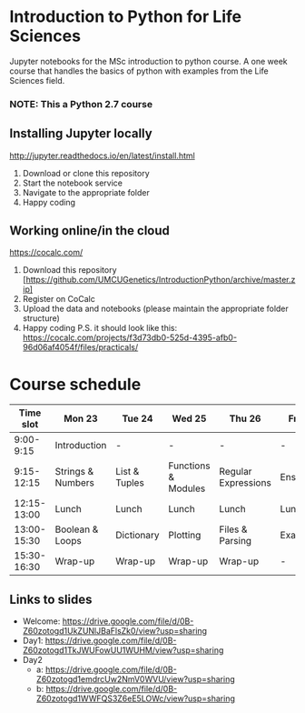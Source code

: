 # Introduction to Python for Life Sciences
Jupyter notebooks for the MSc introduction to python course.
A one week course that handles the basics of python with examples from the Life Sciences field.

### NOTE: This a Python 2.7 course

## Installing Jupyter locally
http://jupyter.readthedocs.io/en/latest/install.html
1. Download or clone this repository
2. Start the notebook service
3. Navigate to the appropriate folder
4. Happy coding

## Working online/in the cloud
https://cocalc.com/
1. Download this repository [https://github.com/UMCUGenetics/IntroductionPython/archive/master.zip]
2. Register on CoCalc
3. Upload the data and notebooks (please maintain the appropriate folder structure)
4. Happy coding
P.S. it should look like this: https://cocalc.com/projects/f3d73db0-525d-4395-afb0-96d06af4054f/files/practicals/

# Course schedule
| Time slot   | Mon 23 | Tue 24 | Wed 25 | Thu 26 | Fri 27 |
| --- | --- | --- | --- | --- | --- |
| 9:00-9:15   | Introduction | - | - | - | - |
| 9:15-12:15  | Strings & Numbers | List & Tuples | Functions & Modules | Regular Expressions | Ensemble |
| 12:15-13:00 | Lunch | Lunch | Lunch | Lunch | Lunch |
| 13:00-15:30 | Boolean & Loops | Dictionary | Plotting | Files & Parsing | Exam |
| 15:30-16:30 | Wrap-up | Wrap-up | Wrap-up | Wrap-up | - | 

## Links to slides
* Welcome: https://drive.google.com/file/d/0B-Z60zotogd1UkZUNlJBaFlsZk0/view?usp=sharing
* Day1: https://drive.google.com/file/d/0B-Z60zotogd1TkJWUFowUU1WUHM/view?usp=sharing
* Day2 
  * a: https://drive.google.com/file/d/0B-Z60zotogd1emdrcUw2NmV0WVU/view?usp=sharing
  * b: https://drive.google.com/file/d/0B-Z60zotogd1WWFQS3Z6eE5LOWc/view?usp=sharing 
